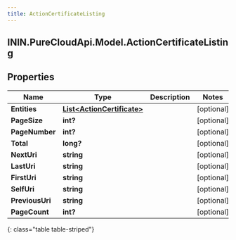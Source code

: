 ```yaml
---
title: ActionCertificateListing
---
```

## ININ.PureCloudApi.Model.ActionCertificateListing

## Properties

|Name | Type | Description | Notes|
|------------ | ------------- | ------------- | -------------|
| **Entities** | [**List&lt;ActionCertificate&gt;**](ActionCertificate.html) |  | [optional] |
| **PageSize** | **int?** |  | [optional] |
| **PageNumber** | **int?** |  | [optional] |
| **Total** | **long?** |  | [optional] |
| **NextUri** | **string** |  | [optional] |
| **LastUri** | **string** |  | [optional] |
| **FirstUri** | **string** |  | [optional] |
| **SelfUri** | **string** |  | [optional] |
| **PreviousUri** | **string** |  | [optional] |
| **PageCount** | **int?** |  | [optional] |
{: class="table table-striped"}


